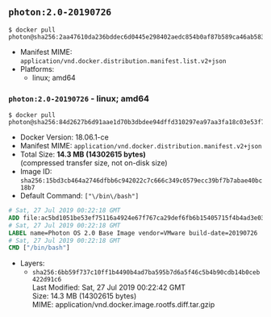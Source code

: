 ## `photon:2.0-20190726`

```console
$ docker pull photon@sha256:2aa47610da236bddec6d0445e298402aedc854b0af87b589ca46ab583d9ee116
```

-	Manifest MIME: `application/vnd.docker.distribution.manifest.list.v2+json`
-	Platforms:
	-	linux; amd64

### `photon:2.0-20190726` - linux; amd64

```console
$ docker pull photon@sha256:84d2627b6d91aae1d70b3dbdee94dffd310297ea97aa3fa18c03e53f7d208529
```

-	Docker Version: 18.06.1-ce
-	Manifest MIME: `application/vnd.docker.distribution.manifest.v2+json`
-	Total Size: **14.3 MB (14302615 bytes)**  
	(compressed transfer size, not on-disk size)
-	Image ID: `sha256:15bd3cb464a2746dfbb6c942022c7c666c349c0579ecc39bf7b7abae40bc18b7`
-	Default Command: `["\/bin\/bash"]`

```dockerfile
# Sat, 27 Jul 2019 00:22:18 GMT
ADD file:ac5bd1051be53ef75116a4924e67f767ca29def6fb6b15405715f4b4ad3e039d in / 
# Sat, 27 Jul 2019 00:22:18 GMT
LABEL name=Photon OS 2.0 Base Image vendor=VMware build-date=20190726
# Sat, 27 Jul 2019 00:22:18 GMT
CMD ["/bin/bash"]
```

-	Layers:
	-	`sha256:6bb59f737c10ff1b4490b4ad7ba595b7d6a5f46c5b4b90cdb14b0ceb422d91c6`  
		Last Modified: Sat, 27 Jul 2019 00:22:42 GMT  
		Size: 14.3 MB (14302615 bytes)  
		MIME: application/vnd.docker.image.rootfs.diff.tar.gzip

